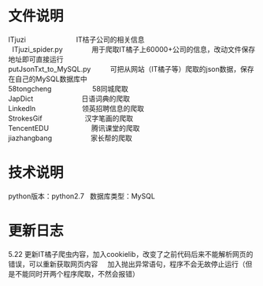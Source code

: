 文件说明
=========
ITjuzi                          IT桔子公司的相关信息<br>
         ITjuzi_spider.py                用于爬取IT橘子上60000+公司的信息，改动文件保存地址即可直接运行<br>
         putJsonTxt_to_MySQL.py          可把从网站（IT橘子等）爬取的json数据，保存在自己的MySQL数据库中<br>
58tongcheng                     58同城爬取<br>
JapDict                         日语词典的爬取<br>
Linkedln                        领英招聘信息的爬取<br>
StrokesGif                      汉字笔画的爬取<br>
TencentEDU                      腾讯课堂的爬取<br>
jiazhangbang                    家长帮的爬取<br>

技术说明
=========
python版本：python2.7   数据库类型：MySQL


更新日志
======
5.22 更新IT橘子爬虫内容，加入cookielib，改变了之前代码后来不能解析网页的错误，可以重新获取网页内容
     加入抛出异常语句，程序不会无故停止运行（但是不能同时开两个程序爬取，不然会报错）
     
     
     

